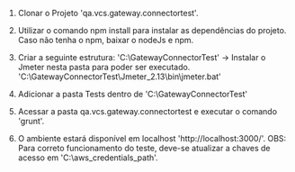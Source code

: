 1. Clonar o Projeto 'qa.vcs.gateway.connectortest'.

2. Utilizar o comando npm install para instalar as dependências do projeto. 
	Caso não tenha o npm, baixar o nodeJs e npm.
	
3. Criar a seguinte estrutura:
	'C:\GatewayConnectorTest\' -> Instalar o Jmeter nesta pasta para poder ser executado.
	'C:\GatewayConnectorTest\Jmeter_2.13\bin\jmeter.bat'
	
4. Adicionar a pasta Tests dentro de 'C:\GatewayConnectorTest\'

5. Acessar a pasta qa.vcs.gateway.connectortest e executar o comando 'grunt'.

6. O ambiente estará disponível em localhost 'http://localhost:3000/'.
OBS: Para correto funcionamento do teste, deve-se atualizar a chaves de acesso em 'C:\aws_credentials_path\'.
